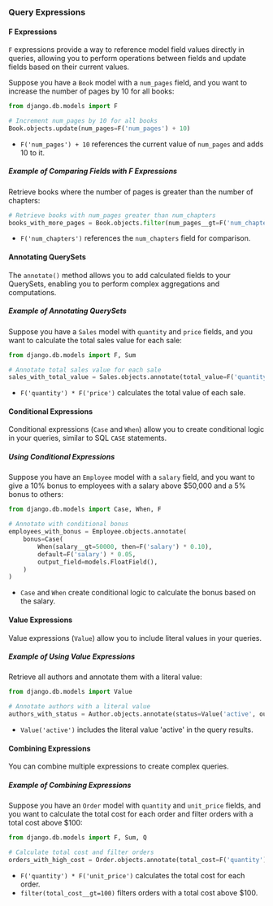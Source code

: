 ### Query Expressions

#### F Expressions

`F` expressions provide a way to reference model field values directly in queries, allowing you to perform operations between fields and update fields based on their current values.

Suppose you have a `Book` model with a `num_pages` field, and you want to increase the number of pages by 10 for all books:

```python
from django.db.models import F

# Increment num_pages by 10 for all books
Book.objects.update(num_pages=F('num_pages') + 10)
```

- `F('num_pages') + 10` references the current value of `num_pages` and adds 10 to it.

##### Example of Comparing Fields with F Expressions

Retrieve books where the number of pages is greater than the number of chapters:

```python
# Retrieve books with num_pages greater than num_chapters
books_with_more_pages = Book.objects.filter(num_pages__gt=F('num_chapters'))
```

- `F('num_chapters')` references the `num_chapters` field for comparison.

#### Annotating QuerySets

The `annotate()` method allows you to add calculated fields to your QuerySets, enabling you to perform complex aggregations and computations.

##### Example of Annotating QuerySets

Suppose you have a `Sales` model with `quantity` and `price` fields, and you want to calculate the total sales value for each sale:

```python
from django.db.models import F, Sum

# Annotate total sales value for each sale
sales_with_total_value = Sales.objects.annotate(total_value=F('quantity') * F('price'))
```

- `F('quantity') * F('price')` calculates the total value of each sale.

#### Conditional Expressions

Conditional expressions (`Case` and `When`) allow you to create conditional logic in your queries, similar to SQL `CASE` statements.

##### Using Conditional Expressions

Suppose you have an `Employee` model with a `salary` field, and you want to give a 10% bonus to employees with a salary above $50,000 and a 5% bonus to others:

```python
from django.db.models import Case, When, F

# Annotate with conditional bonus
employees_with_bonus = Employee.objects.annotate(
    bonus=Case(
        When(salary__gt=50000, then=F('salary') * 0.10),
        default=F('salary') * 0.05,
        output_field=models.FloatField(),
    )
)
```

- `Case` and `When` create conditional logic to calculate the bonus based on the salary.

#### Value Expressions

Value expressions (`Value`) allow you to include literal values in your queries.

##### Example of Using Value Expressions

Retrieve all authors and annotate them with a literal value:

```python
from django.db.models import Value

# Annotate authors with a literal value
authors_with_status = Author.objects.annotate(status=Value('active', output_field=models.CharField()))
```

- `Value('active')` includes the literal value 'active' in the query results.

#### Combining Expressions

You can combine multiple expressions to create complex queries.

##### Example of Combining Expressions

Suppose you have an `Order` model with `quantity` and `unit_price` fields, and you want to calculate the total cost for each order and filter orders with a total cost above $100:

```python
from django.db.models import F, Sum, Q

# Calculate total cost and filter orders
orders_with_high_cost = Order.objects.annotate(total_cost=F('quantity') * F('unit_price')).filter(total_cost__gt=100)
```

- `F('quantity') * F('unit_price')` calculates the total cost for each order.
- `filter(total_cost__gt=100)` filters orders with a total cost above $100.
